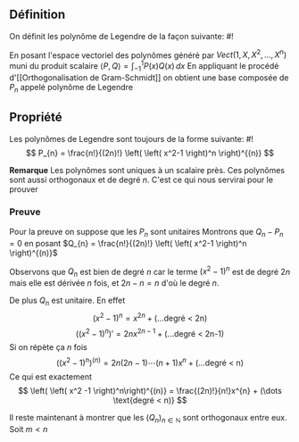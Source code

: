 ## Définition
On définit les polynôme de Legendre de la façon suivante: #!

En posant l'espace vectoriel des polynômes généré par $Vect(1, X, X^2, \dots, X^n)$ muni du produit scalaire $\langle P, Q \rangle = \int _{-1}^1P(x)Q(x) \, dx$ En appliquant le procédé d'[[Orthogonalisation de Gram-Schmidt]] on obtient une base composée de $P_{n}$ appelé polynôme de Legendre 

## Propriété
Les polynômes de Legendre sont toujours de la forme suivante: #!
$$
P_{n} = \frac{n!}{(2n)!} \left( \left( x^2-1 \right)^n  \right)^{(n)} 
$$

**Remarque** Les polynômes sont uniques à un scalaire près. Ces polynômes sont aussi orthogonaux et de degré $n$. C'est ce qui nous servirai pour le prouver
### Preuve
Pour la preuve on suppose que les $P_{n}$ sont unitaires
Montrons que $Q_{n} - P_{n} = 0$ en posant $Q_{n} = \frac{n!}{(2n)!} \left( \left( x^2-1 \right)^n  \right)^{(n)}$

Observons que $Q_{n}$ est bien de degré $n$ car le terme $(x^2 - 1)^n$ est de degré $2n$ mais elle est dérivée $n$ fois, et $2n - n =n$ d'où le degré $n$.

De plus $Q_{n}$ est unitaire. En effet
$$\left( x^2 -1 \right)^n = x^{2n} + (\dots \text{degré < 2n)}$$
$$
\left(   \left( x^2 -1 \right)^n\right)' = 2nx^{2n-1} + (\dots \text{degré < 2n-1)}
$$
Si on répète ça $n$ fois
$$\left(   \left( x^2 -1 \right)^n\right)^{(n)} = 2n(2n-1)\cdots (n+1)x^{n} + (\dots \text{degré < n)}$$
Ce qui est exactement
$$
\left(   \left( x^2 -1 \right)^n\right)^{(n)} = \frac{(2n)!}{n!}x^{n} + (\dots \text{degré < n)}
$$

Il reste maintenant à montrer que les $(Q_{n})_{n \in \mathbb{N}}$ sont orthogonaux entre eux.
Soit $m < n$